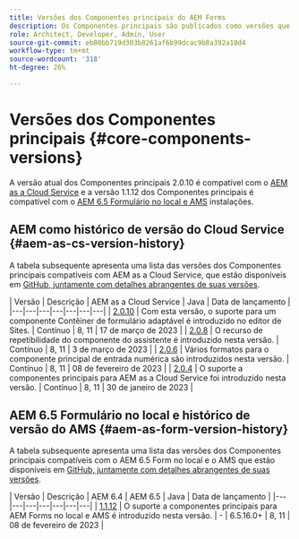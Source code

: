 ```yaml
---
title: Versões dos Componentes principais do AEM Forms
description: Os Componentes principais são publicados como versões que podem conter mais de uma versão dos mesmos componentes principais. Este documento explica quais são as versões e como entender a compatibilidade com os Componentes principais e o AEM.
role: Architect, Developer, Admin, User
source-git-commit: eb80bb719d303b8261af6b99dcac9b8a392a10d4
workflow-type: tm+mt
source-wordcount: '318'
ht-degree: 26%

---
```



# Versões dos Componentes principais {#core-components-versions}

A versão atual dos Componentes principais 2.0.10 é compatível com o [AEM as a Cloud Service](https://experienceleague.adobe.com/docs/experience-manager-cloud-service/landing/home.html?lang=pt-BR) e a versão 1.1.12 dos Componentes principais é compatível com o [AEM 6.5 Formulário no local e AMS](https://experienceleague.adobe.com/docs/experience-manager-65/user-guide/home.html?lang=pt-BR) instalações.

## AEM como histórico de versão do Cloud Service {#aem-as-cs-version-history}

A tabela subsequente apresenta uma lista das versões dos Componentes principais compatíveis com AEM as a Cloud Service, que estão disponíveis em [GitHub, juntamente com detalhes abrangentes de suas versões](https://github.com/adobe/aem-core-forms-components/releases).

| Versão | Descrição | AEM as a Cloud Service | Java | Data de lançamento |
|---|---|---|---|---|---|---|
| [2.0.10](https://github.com/adobe/aem-core-forms-components/releases/tag/core-forms-components-reactor-2.0.10) | Com esta versão, o suporte para um componente Contêiner de formulário adaptável é introduzido no editor de Sites. | Contínuo | 8, 11 | 17 de março de 2023 |
| [2.0.8](https://github.com/adobe/aem-core-forms-components/releases/tag/core-forms-components-reactor-2.0.8) | O recurso de repetibilidade do componente do assistente é introduzido nesta versão. | Contínuo | 8, 11 | 3 de março de 2023 |
| [2.0.6](https://github.com/adobe/aem-core-forms-components/releases/tag/core-forms-components-reactor-2.0.6) | Vários formatos para o componente principal de entrada numérica são introduzidos nesta versão. | Contínuo | 8, 11 | 08 de fevereiro de 2023 |
| [2.0.4](https://github.com/adobe/aem-core-forms-components/releases/tag/core-forms-components-reactor-2.0.6) | O suporte a componentes principais para AEM as a Cloud Service foi introduzido nesta versão. | Contínuo | 8, 11 | 30 de janeiro de 2023 |

## AEM 6.5 Formulário no local e histórico de versão do AMS {#aem-as-form-version-history}

A tabela subsequente apresenta uma lista das versões dos Componentes principais compatíveis com o AEM 6.5 Form no local e o AMS que estão disponíveis em [GitHub, juntamente com detalhes abrangentes de suas versões](https://github.com/adobe/aem-core-forms-components/releases/tag/core-forms-components-reactor-1.1.12).

| Versão | Descrição | AEM 6.4 | AEM 6.5 | Java | Data de lançamento |
|---|---|---|---|---|---|---|
| [1.1.12](https://github.com/adobe/aem-core-forms-components/releases/tag/core-forms-components-reactor-1.1.12) | O suporte a componentes principais para AEM Forms no local e AMS é introduzido nesta versão. | - | 6.5.16.0+ | 8, 11 | 08 de fevereiro de 2023 |